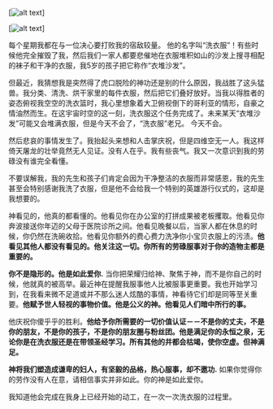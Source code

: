 
[![alt text](https://drive.google.com/uc?id=0B0dXjtGzIf3pLUxpcnpBbzduSU0)]

[![alt text](https://drive.google.com/uc?id=0B0dXjtGzIf3pNWJTbDdCZEdJQTg)]

每个星期我都在与一位决心要打败我的宿敌较量。 他的名字叫“洗衣服”！有些时候他完全摧毁了我，然后我们一家人都要悲催地在衣服堆积如山的沙发上搜寻相配的袜子和干净的衣服，我5岁的孩子把它称作“衣堆沙发”。

但最近，我猜想我是突然得了虎口脱险的神功还是别的什么原因，我战胜了这头猛兽。我分类、清洗、烘干家里的每件衣服，然后把它们叠好放好。当我以得胜者的姿态俯视我空空的洗衣篮时，我心里想象着大卫俯视倒下的哥利亚的情形，自豪之情油然而生。在这宇宙时空的这一刻，洗衣服这个任务完成了。未来某天“衣堆沙发”可能又会堆满衣服，但是今天不会了，“洗衣服”老兄。 今天不会。

然后悲哀的事情发生了。我抬起头来想和人击掌庆祝，但是四维空无一人。我这样倚天屠龙的壮举竟然无人见证。没有人在乎。我有些丧气。我又一次意识到我的劳碌没有谁完全看懂。

不要误解我，我的先生和孩子们肯定会因为干净整洁的衣服而非常感恩，我的先生甚至会特别感谢我洗了衣服，但是他不会给我一个特别的英雄游行仪式的，这却是我想要的。

神看见的，他真的都看懂的。他看见你在办公室的打拼成果被老板攫取。他看见你奔波接送你年迈的父母于医院诊所之间。他看见晚餐以后，当家人都在休息的时候，你仍然在洗碗收拾。他看见你额外的费心费力洗净你小宝贝衣服上的污渍。__他看见其他人都没有看见的。他关注这一切。你所有的劳碌服事对于你的造物主都是重要的。__

__你不是隐形的。他是如此爱你.__ 当你把荣耀归给神、聚焦于神，而不是你自己的时候，他就真的被高举。最近神在提醒我服事他人比被服事更重要。我也开始学习到，在我看来微不足道或并不那么迷人炫酷的事情，神看待它们却是同等至关重要。__他赋予世人轻视的事物价值。他是公义的神。他看见人们暗中所行的事。__

他庆祝你傻乎乎的胜利。__他给予你所需要的一切价值认证－－不是你的丈夫，不是你的朋友，不是你的孩子，不是你的朋友圈与粉丝团。他是满足你的永恒之泉，无论你是在洗衣服还是在带领圣经学习。所有其他的井都会枯竭，使你空虚。但神满足。__

__神将我们塑造成谦卑的妇人，有坚毅的品格，热心服事，却不邀功.__ 如果你觉得你的劳作没有人在意，请相信事实并非如此。你的神是如此爱你。

我知道他会完成在我身上已经开始的动工，在一次一次洗衣服的过程里。
